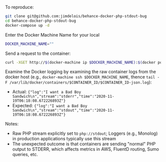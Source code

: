To reproduce:
```bash
git clone git@github.com:jimdelois/behance-docker-php-stdout-bug
cd behance-docker-php-stdout-bug
docker-compose up -d
```
Enter the Docker Machine Name for your local
```bash
DOCKER_MACHINE_NAME=""
```
Send a request to the container:
```bash
curl -XGET http://$(docker-machine ip $DOCKER_MACHINE_NAME):$(docker port badboy 8080 | awk '{split($0,a,":"); print a[2]}')
```

Examine the Docker logging by examining the raw container logs from the docker host
(e.g., `docker-machine ssh $DOCKER_MACHINE_NAME`, thence `tail -F /var/lib/docker/containers/$CONTAINER_ID/$CONTAINER_ID-json.log`):
- Actual: `{"log":"I want a Bad Boy Sandwich\n","stream":"stderr","time":"2020-11-19T06:18:08.672226893Z"}`
- Expected: `{"log":"I want a Bad Boy Sandwich\n","stream":"stdout","time":"2020-11-19T06:18:08.672226893Z"}`

Notes:
- Raw PHP stream explicitly set to `php://stdout`; Loggers (e.g., Monolog) in production applications typically use this stream
- The unexpected outcome is that containers are sending "normal" PHP output to STDERR, which affects metrics in AWS, FluentD routing, Sumo queries, etc.
